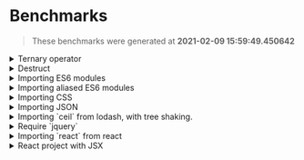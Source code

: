 # Benchmarks
> These benchmarks were generated at **2021-02-09 15:59:49.450642**





<details>
  <summary>Ternary operator</summary>

## What's being executed
> Code executed:
```tsx
function getNumber(x)
{
  switch (x) {
    case "hello": return 1; break;
    case "world": return 2; break;
    default: return 0; break;
  }
}


const y = 4;

const x = y > 3 ? y : z;

const g = x > 0 ? { name: "john" } : { name: "sarah" };

```
![graphs/VGVybmFyeSBvcGVyYXRvcg==.png](graphs/VGVybmFyeSBvcGVyYXRvcg==.png)


  
<details>
  <summary>FJB - time: 0:00:00.002813, output size: 409 bytes</summary>

#### Output size
> The size of the output is:
```
409 bytes
```
#### Time
> The command:
```
/home/ianertson/workspace/fjb/fjb.out /home/ianertson/workspace/fjb/tests/src/test_projects/ternary/index.js  > ./dist.js
````
> finished in:
```
0:00:00.002813
```
</details>


  
<details>
  <summary>esbuild - time: 0:00:00.003511, output size: 151 bytes</summary>

#### Output size
> The size of the output is:
```
151 bytes
```
#### Time
> The command:
```
/home/ianertson/workspace/fjb/benchmark/node_modules/.bin/esbuild /home/ianertson/workspace/fjb/tests/src/test_projects/ternary/index.js  --bundle --outfile=./dist.js
````
> finished in:
```
0:00:00.003511
```
</details>


  
<details>
  <summary>parcel - time: 0:00:00.549635, output size: 1265 bytes</summary>

#### Output size
> The size of the output is:
```
1265 bytes
```
#### Time
> The command:
```
/home/ianertson/workspace/fjb/benchmark/node_modules/.bin/parcel build /home/ianertson/workspace/fjb/tests/src/test_projects/ternary/index.js 
````
> finished in:
```
0:00:00.549635
```
</details>


  
<details>
  <summary>poi - time: 0:00:01.525443, output size: 4670 bytes</summary>

#### Output size
> The size of the output is:
```
4670 bytes
```
#### Time
> The command:
```
/home/ianertson/workspace/fjb/benchmark/node_modules/.bin/poi /home/ianertson/workspace/fjb/tests/src/test_projects/ternary/index.js 
````
> finished in:
```
0:00:01.525443
```
</details>



#### Executed on
```
Architecture:                    x86_64
CPU op-mode(s):                  32-bit, 64-bit
Byte Order:                      Little Endian
Address sizes:                   39 bits physical, 48 bits virtual
CPU(s):                          16
On-line CPU(s) list:             0-15
Thread(s) per core:              2
Core(s) per socket:              8
Socket(s):                       1
NUMA node(s):                    1
Vendor ID:                       GenuineIntel
CPU family:                      6
Model:                           158
Model name:                      Intel(R) Core(TM) i9-9980HK CPU @ 2.40GHz
Stepping:                        13
CPU MHz:                         900.006
CPU max MHz:                     5000.0000
CPU min MHz:                     800.0000
BogoMIPS:                        4800.00
Virtualization:                  VT-x
L1d cache:                       256 KiB
L1i cache:                       256 KiB
L2 cache:                        2 MiB
L3 cache:                        16 MiB
NUMA node0 CPU(s):               0-15
Vulnerability Itlb multihit:     KVM: Mitigation: VMX disabled
Vulnerability L1tf:              Not affected
Vulnerability Mds:               Not affected
Vulnerability Meltdown:          Not affected
Vulnerability Spec store bypass: Mitigation; Speculative Store Bypass disabled via prctl and seccomp
Vulnerability Spectre v1:        Mitigation; usercopy/swapgs barriers and __user pointer sanitization
Vulnerability Spectre v2:        Mitigation; Enhanced IBRS, IBPB conditional, RSB filling
Vulnerability Srbds:             Mitigation; TSX disabled
Vulnerability Tsx async abort:   Mitigation; TSX disabled
Flags:                           fpu vme de pse tsc msr pae mce cx8 apic sep mtrr pge mca cmov pat pse36 clflush dts acpi mmx fxsr sse sse2 ss ht tm pbe syscall nx pdpe1gb rdtscp lm constant_tsc art arch_perfmon pebs bts rep_good nopl xtopology nonstop_tsc cpuid aperfmperf pni pclmulqdq dtes64 monitor ds_cpl vmx est tm2 ssse3 sdbg fma cx16 xtpr pdcm pcid sse4_1 sse4_2 x2apic movbe popcnt tsc_deadline_timer aes xsave avx f16c rdrand lahf_lm abm 3dnowprefetch cpuid_fault epb invpcid_single ssbd ibrs ibpb stibp ibrs_enhanced tpr_shadow vnmi flexpriority ept vpid ept_ad fsgsbase tsc_adjust bmi1 avx2 smep bmi2 erms invpcid mpx rdseed adx smap clflushopt intel_pt xsaveopt xsavec xgetbv1 xsaves dtherm ida arat pln pts hwp hwp_notify hwp_act_window hwp_epp md_clear flush_l1d arch_capabilities

```
</details>

<details>
  <summary>Destruct</summary>

## What's being executed
> Code executed:
```tsx
function xyz({
  firstname = "john",
  lastname
}) {
  console.log(firstname, lastname);
}

xyz("john", "doe");

```
![graphs/RGVzdHJ1Y3Q=.png](graphs/RGVzdHJ1Y3Q=.png)


  
<details>
  <summary>FJB - time: 0:00:00.009815, output size: 315 bytes</summary>

#### Output size
> The size of the output is:
```
315 bytes
```
#### Time
> The command:
```
/home/ianertson/workspace/fjb/fjb.out /home/ianertson/workspace/fjb/tests/src/test_projects/destruct/index.js  > ./dist.js
````
> finished in:
```
0:00:00.009815
```
</details>


  
<details>
  <summary>esbuild - time: 0:00:00.016201, output size: 187 bytes</summary>

#### Output size
> The size of the output is:
```
187 bytes
```
#### Time
> The command:
```
/home/ianertson/workspace/fjb/benchmark/node_modules/.bin/esbuild /home/ianertson/workspace/fjb/tests/src/test_projects/destruct/index.js  --bundle --outfile=./dist.js
````
> finished in:
```
0:00:00.016201
```
</details>


  
<details>
  <summary>parcel - time: 0:00:00.559316, output size: 1228 bytes</summary>

#### Output size
> The size of the output is:
```
1228 bytes
```
#### Time
> The command:
```
/home/ianertson/workspace/fjb/benchmark/node_modules/.bin/parcel build /home/ianertson/workspace/fjb/tests/src/test_projects/destruct/index.js 
````
> finished in:
```
0:00:00.559316
```
</details>


  
<details>
  <summary>poi - time: 0:00:01.527095, output size: 4625 bytes</summary>

#### Output size
> The size of the output is:
```
4625 bytes
```
#### Time
> The command:
```
/home/ianertson/workspace/fjb/benchmark/node_modules/.bin/poi /home/ianertson/workspace/fjb/tests/src/test_projects/destruct/index.js 
````
> finished in:
```
0:00:01.527095
```
</details>



#### Executed on
```
Architecture:                    x86_64
CPU op-mode(s):                  32-bit, 64-bit
Byte Order:                      Little Endian
Address sizes:                   39 bits physical, 48 bits virtual
CPU(s):                          16
On-line CPU(s) list:             0-15
Thread(s) per core:              2
Core(s) per socket:              8
Socket(s):                       1
NUMA node(s):                    1
Vendor ID:                       GenuineIntel
CPU family:                      6
Model:                           158
Model name:                      Intel(R) Core(TM) i9-9980HK CPU @ 2.40GHz
Stepping:                        13
CPU MHz:                         900.006
CPU max MHz:                     5000.0000
CPU min MHz:                     800.0000
BogoMIPS:                        4800.00
Virtualization:                  VT-x
L1d cache:                       256 KiB
L1i cache:                       256 KiB
L2 cache:                        2 MiB
L3 cache:                        16 MiB
NUMA node0 CPU(s):               0-15
Vulnerability Itlb multihit:     KVM: Mitigation: VMX disabled
Vulnerability L1tf:              Not affected
Vulnerability Mds:               Not affected
Vulnerability Meltdown:          Not affected
Vulnerability Spec store bypass: Mitigation; Speculative Store Bypass disabled via prctl and seccomp
Vulnerability Spectre v1:        Mitigation; usercopy/swapgs barriers and __user pointer sanitization
Vulnerability Spectre v2:        Mitigation; Enhanced IBRS, IBPB conditional, RSB filling
Vulnerability Srbds:             Mitigation; TSX disabled
Vulnerability Tsx async abort:   Mitigation; TSX disabled
Flags:                           fpu vme de pse tsc msr pae mce cx8 apic sep mtrr pge mca cmov pat pse36 clflush dts acpi mmx fxsr sse sse2 ss ht tm pbe syscall nx pdpe1gb rdtscp lm constant_tsc art arch_perfmon pebs bts rep_good nopl xtopology nonstop_tsc cpuid aperfmperf pni pclmulqdq dtes64 monitor ds_cpl vmx est tm2 ssse3 sdbg fma cx16 xtpr pdcm pcid sse4_1 sse4_2 x2apic movbe popcnt tsc_deadline_timer aes xsave avx f16c rdrand lahf_lm abm 3dnowprefetch cpuid_fault epb invpcid_single ssbd ibrs ibpb stibp ibrs_enhanced tpr_shadow vnmi flexpriority ept vpid ept_ad fsgsbase tsc_adjust bmi1 avx2 smep bmi2 erms invpcid mpx rdseed adx smap clflushopt intel_pt xsaveopt xsavec xgetbv1 xsaves dtherm ida arat pln pts hwp hwp_notify hwp_act_window hwp_epp md_clear flush_l1d arch_capabilities

```
</details>

<details>
  <summary>Importing ES6 modules</summary>

## What's being executed
> Code executed:
```tsx
import { subtract } from './helpers/math';


const x = 10;
const y = 5;
const r = subtract(x, y);
console.log(r);

```
![graphs/SW1wb3J0aW5nIEVTNiBtb2R1bGVz.png](graphs/SW1wb3J0aW5nIEVTNiBtb2R1bGVz.png)


  
<details>
  <summary>FJB - time: 0:00:00.010715, output size: 489 bytes</summary>

#### Output size
> The size of the output is:
```
489 bytes
```
#### Time
> The command:
```
/home/ianertson/workspace/fjb/fjb.out /home/ianertson/workspace/fjb/tests/src/test_projects/es6/index.js  > ./dist.js
````
> finished in:
```
0:00:00.010715
```
</details>


  
<details>
  <summary>esbuild - time: 0:00:00.015814, output size: 232 bytes</summary>

#### Output size
> The size of the output is:
```
232 bytes
```
#### Time
> The command:
```
/home/ianertson/workspace/fjb/benchmark/node_modules/.bin/esbuild /home/ianertson/workspace/fjb/tests/src/test_projects/es6/index.js  --bundle --outfile=./dist.js
````
> finished in:
```
0:00:00.015814
```
</details>


  
<details>
  <summary>parcel - time: 0:00:00.568985, output size: 1488 bytes</summary>

#### Output size
> The size of the output is:
```
1488 bytes
```
#### Time
> The command:
```
/home/ianertson/workspace/fjb/benchmark/node_modules/.bin/parcel build /home/ianertson/workspace/fjb/tests/src/test_projects/es6/index.js 
````
> finished in:
```
0:00:00.568985
```
</details>


  
<details>
  <summary>poi - time: 0:00:01.547765, output size: 5601 bytes</summary>

#### Output size
> The size of the output is:
```
5601 bytes
```
#### Time
> The command:
```
/home/ianertson/workspace/fjb/benchmark/node_modules/.bin/poi /home/ianertson/workspace/fjb/tests/src/test_projects/es6/index.js 
````
> finished in:
```
0:00:01.547765
```
</details>



#### Executed on
```
Architecture:                    x86_64
CPU op-mode(s):                  32-bit, 64-bit
Byte Order:                      Little Endian
Address sizes:                   39 bits physical, 48 bits virtual
CPU(s):                          16
On-line CPU(s) list:             0-15
Thread(s) per core:              2
Core(s) per socket:              8
Socket(s):                       1
NUMA node(s):                    1
Vendor ID:                       GenuineIntel
CPU family:                      6
Model:                           158
Model name:                      Intel(R) Core(TM) i9-9980HK CPU @ 2.40GHz
Stepping:                        13
CPU MHz:                         1300.054
CPU max MHz:                     5000.0000
CPU min MHz:                     800.0000
BogoMIPS:                        4800.00
Virtualization:                  VT-x
L1d cache:                       256 KiB
L1i cache:                       256 KiB
L2 cache:                        2 MiB
L3 cache:                        16 MiB
NUMA node0 CPU(s):               0-15
Vulnerability Itlb multihit:     KVM: Mitigation: VMX disabled
Vulnerability L1tf:              Not affected
Vulnerability Mds:               Not affected
Vulnerability Meltdown:          Not affected
Vulnerability Spec store bypass: Mitigation; Speculative Store Bypass disabled via prctl and seccomp
Vulnerability Spectre v1:        Mitigation; usercopy/swapgs barriers and __user pointer sanitization
Vulnerability Spectre v2:        Mitigation; Enhanced IBRS, IBPB conditional, RSB filling
Vulnerability Srbds:             Mitigation; TSX disabled
Vulnerability Tsx async abort:   Mitigation; TSX disabled
Flags:                           fpu vme de pse tsc msr pae mce cx8 apic sep mtrr pge mca cmov pat pse36 clflush dts acpi mmx fxsr sse sse2 ss ht tm pbe syscall nx pdpe1gb rdtscp lm constant_tsc art arch_perfmon pebs bts rep_good nopl xtopology nonstop_tsc cpuid aperfmperf pni pclmulqdq dtes64 monitor ds_cpl vmx est tm2 ssse3 sdbg fma cx16 xtpr pdcm pcid sse4_1 sse4_2 x2apic movbe popcnt tsc_deadline_timer aes xsave avx f16c rdrand lahf_lm abm 3dnowprefetch cpuid_fault epb invpcid_single ssbd ibrs ibpb stibp ibrs_enhanced tpr_shadow vnmi flexpriority ept vpid ept_ad fsgsbase tsc_adjust bmi1 avx2 smep bmi2 erms invpcid mpx rdseed adx smap clflushopt intel_pt xsaveopt xsavec xgetbv1 xsaves dtherm ida arat pln pts hwp hwp_notify hwp_act_window hwp_epp md_clear flush_l1d arch_capabilities

```
</details>

<details>
  <summary>Importing aliased ES6 modules</summary>

## What's being executed
> Code executed:
```tsx
import { multiply as mul } from './utils';


const r = mul(5, 5);

console.log(r);

```
![graphs/SW1wb3J0aW5nIGFsaWFzZWQgRVM2IG1vZHVsZXM=.png](graphs/SW1wb3J0aW5nIGFsaWFzZWQgRVM2IG1vZHVsZXM=.png)


  
<details>
  <summary>FJB - time: 0:00:00.009575, output size: 448 bytes</summary>

#### Output size
> The size of the output is:
```
448 bytes
```
#### Time
> The command:
```
/home/ianertson/workspace/fjb/fjb.out /home/ianertson/workspace/fjb/tests/src/test_projects/alias_imports/index.js  > ./dist.js
````
> finished in:
```
0:00:00.009575
```
</details>


  
<details>
  <summary>esbuild - time: 0:00:00.015193, output size: 214 bytes</summary>

#### Output size
> The size of the output is:
```
214 bytes
```
#### Time
> The command:
```
/home/ianertson/workspace/fjb/benchmark/node_modules/.bin/esbuild /home/ianertson/workspace/fjb/tests/src/test_projects/alias_imports/index.js  --bundle --outfile=./dist.js
````
> finished in:
```
0:00:00.015193
```
</details>


  
<details>
  <summary>parcel - time: 0:00:00.538375, output size: 1383 bytes</summary>

#### Output size
> The size of the output is:
```
1383 bytes
```
#### Time
> The command:
```
/home/ianertson/workspace/fjb/benchmark/node_modules/.bin/parcel build /home/ianertson/workspace/fjb/tests/src/test_projects/alias_imports/index.js 
````
> finished in:
```
0:00:00.538375
```
</details>


  
<details>
  <summary>poi - time: 0:00:01.519407, output size: 5354 bytes</summary>

#### Output size
> The size of the output is:
```
5354 bytes
```
#### Time
> The command:
```
/home/ianertson/workspace/fjb/benchmark/node_modules/.bin/poi /home/ianertson/workspace/fjb/tests/src/test_projects/alias_imports/index.js 
````
> finished in:
```
0:00:01.519407
```
</details>



#### Executed on
```
Architecture:                    x86_64
CPU op-mode(s):                  32-bit, 64-bit
Byte Order:                      Little Endian
Address sizes:                   39 bits physical, 48 bits virtual
CPU(s):                          16
On-line CPU(s) list:             0-15
Thread(s) per core:              2
Core(s) per socket:              8
Socket(s):                       1
NUMA node(s):                    1
Vendor ID:                       GenuineIntel
CPU family:                      6
Model:                           158
Model name:                      Intel(R) Core(TM) i9-9980HK CPU @ 2.40GHz
Stepping:                        13
CPU MHz:                         4138.055
CPU max MHz:                     5000.0000
CPU min MHz:                     800.0000
BogoMIPS:                        4800.00
Virtualization:                  VT-x
L1d cache:                       256 KiB
L1i cache:                       256 KiB
L2 cache:                        2 MiB
L3 cache:                        16 MiB
NUMA node0 CPU(s):               0-15
Vulnerability Itlb multihit:     KVM: Mitigation: VMX disabled
Vulnerability L1tf:              Not affected
Vulnerability Mds:               Not affected
Vulnerability Meltdown:          Not affected
Vulnerability Spec store bypass: Mitigation; Speculative Store Bypass disabled via prctl and seccomp
Vulnerability Spectre v1:        Mitigation; usercopy/swapgs barriers and __user pointer sanitization
Vulnerability Spectre v2:        Mitigation; Enhanced IBRS, IBPB conditional, RSB filling
Vulnerability Srbds:             Mitigation; TSX disabled
Vulnerability Tsx async abort:   Mitigation; TSX disabled
Flags:                           fpu vme de pse tsc msr pae mce cx8 apic sep mtrr pge mca cmov pat pse36 clflush dts acpi mmx fxsr sse sse2 ss ht tm pbe syscall nx pdpe1gb rdtscp lm constant_tsc art arch_perfmon pebs bts rep_good nopl xtopology nonstop_tsc cpuid aperfmperf pni pclmulqdq dtes64 monitor ds_cpl vmx est tm2 ssse3 sdbg fma cx16 xtpr pdcm pcid sse4_1 sse4_2 x2apic movbe popcnt tsc_deadline_timer aes xsave avx f16c rdrand lahf_lm abm 3dnowprefetch cpuid_fault epb invpcid_single ssbd ibrs ibpb stibp ibrs_enhanced tpr_shadow vnmi flexpriority ept vpid ept_ad fsgsbase tsc_adjust bmi1 avx2 smep bmi2 erms invpcid mpx rdseed adx smap clflushopt intel_pt xsaveopt xsavec xgetbv1 xsaves dtherm ida arat pln pts hwp hwp_notify hwp_act_window hwp_epp md_clear flush_l1d arch_capabilities

```
</details>

<details>
  <summary>Importing CSS</summary>

## What's being executed
> Code executed:
```tsx
import style from './style.css';


const cssEl = document.createElement('style')
cssEl.innerText = style;
document.head.appendChild(cssEl);

```
![graphs/SW1wb3J0aW5nIENTUw==.png](graphs/SW1wb3J0aW5nIENTUw==.png)


  
<details>
  <summary>FJB - time: 0:00:00.002614, output size: 752 bytes</summary>

#### Output size
> The size of the output is:
```
752 bytes
```
#### Time
> The command:
```
/home/ianertson/workspace/fjb/fjb.out /home/ianertson/workspace/fjb/tests/src/test_projects/css_import/index.js  > ./dist.js
````
> finished in:
```
0:00:00.002614
```
</details>


  
<details>
  <summary>esbuild - time: 0:00:00.003791, output size: 249 bytes</summary>

#### Output size
> The size of the output is:
```
249 bytes
```
#### Time
> The command:
```
/home/ianertson/workspace/fjb/benchmark/node_modules/.bin/esbuild /home/ianertson/workspace/fjb/tests/src/test_projects/css_import/index.js  --bundle --outfile=./dist.js
````
> finished in:
```
0:00:00.003791
```
</details>


  
<details>
  <summary>parcel - time: 0:00:00.552840, output size: 1383 bytes</summary>

#### Output size
> The size of the output is:
```
1383 bytes
```
#### Time
> The command:
```
/home/ianertson/workspace/fjb/benchmark/node_modules/.bin/parcel build /home/ianertson/workspace/fjb/tests/src/test_projects/css_import/index.js 
````
> finished in:
```
0:00:00.552840
```
</details>


  
<details>
  <summary>poi - time: 0:00:01.528008, output size: 18660 bytes</summary>

#### Output size
> The size of the output is:
```
18660 bytes
```
#### Time
> The command:
```
/home/ianertson/workspace/fjb/benchmark/node_modules/.bin/poi /home/ianertson/workspace/fjb/tests/src/test_projects/css_import/index.js 
````
> finished in:
```
0:00:01.528008
```
</details>



#### Executed on
```
Architecture:                    x86_64
CPU op-mode(s):                  32-bit, 64-bit
Byte Order:                      Little Endian
Address sizes:                   39 bits physical, 48 bits virtual
CPU(s):                          16
On-line CPU(s) list:             0-15
Thread(s) per core:              2
Core(s) per socket:              8
Socket(s):                       1
NUMA node(s):                    1
Vendor ID:                       GenuineIntel
CPU family:                      6
Model:                           158
Model name:                      Intel(R) Core(TM) i9-9980HK CPU @ 2.40GHz
Stepping:                        13
CPU MHz:                         1626.162
CPU max MHz:                     5000.0000
CPU min MHz:                     800.0000
BogoMIPS:                        4800.00
Virtualization:                  VT-x
L1d cache:                       256 KiB
L1i cache:                       256 KiB
L2 cache:                        2 MiB
L3 cache:                        16 MiB
NUMA node0 CPU(s):               0-15
Vulnerability Itlb multihit:     KVM: Mitigation: VMX disabled
Vulnerability L1tf:              Not affected
Vulnerability Mds:               Not affected
Vulnerability Meltdown:          Not affected
Vulnerability Spec store bypass: Mitigation; Speculative Store Bypass disabled via prctl and seccomp
Vulnerability Spectre v1:        Mitigation; usercopy/swapgs barriers and __user pointer sanitization
Vulnerability Spectre v2:        Mitigation; Enhanced IBRS, IBPB conditional, RSB filling
Vulnerability Srbds:             Mitigation; TSX disabled
Vulnerability Tsx async abort:   Mitigation; TSX disabled
Flags:                           fpu vme de pse tsc msr pae mce cx8 apic sep mtrr pge mca cmov pat pse36 clflush dts acpi mmx fxsr sse sse2 ss ht tm pbe syscall nx pdpe1gb rdtscp lm constant_tsc art arch_perfmon pebs bts rep_good nopl xtopology nonstop_tsc cpuid aperfmperf pni pclmulqdq dtes64 monitor ds_cpl vmx est tm2 ssse3 sdbg fma cx16 xtpr pdcm pcid sse4_1 sse4_2 x2apic movbe popcnt tsc_deadline_timer aes xsave avx f16c rdrand lahf_lm abm 3dnowprefetch cpuid_fault epb invpcid_single ssbd ibrs ibpb stibp ibrs_enhanced tpr_shadow vnmi flexpriority ept vpid ept_ad fsgsbase tsc_adjust bmi1 avx2 smep bmi2 erms invpcid mpx rdseed adx smap clflushopt intel_pt xsaveopt xsavec xgetbv1 xsaves dtherm ida arat pln pts hwp hwp_notify hwp_act_window hwp_epp md_clear flush_l1d arch_capabilities

```
</details>

<details>
  <summary>Importing JSON</summary>

## What's being executed
> Code executed:
```tsx
import people from './people.json';

console.log(people[0].first_name);

```
![graphs/SW1wb3J0aW5nIEpTT04=.png](graphs/SW1wb3J0aW5nIEpTT04=.png)


  
<details>
  <summary>FJB - time: 0:00:00.008148, output size: 1466 bytes</summary>

#### Output size
> The size of the output is:
```
1466 bytes
```
#### Time
> The command:
```
/home/ianertson/workspace/fjb/fjb.out /home/ianertson/workspace/fjb/tests/src/test_projects/json_import/index.js  > ./dist.js
````
> finished in:
```
0:00:00.008148
```
</details>


  
<details>
  <summary>esbuild - time: 0:00:00.014226, output size: 1003 bytes</summary>

#### Output size
> The size of the output is:
```
1003 bytes
```
#### Time
> The command:
```
/home/ianertson/workspace/fjb/benchmark/node_modules/.bin/esbuild /home/ianertson/workspace/fjb/tests/src/test_projects/json_import/index.js  --bundle --outfile=./dist.js
````
> finished in:
```
0:00:00.014226
```
</details>


  
<details>
  <summary>parcel - time: 0:00:00.574544, output size: 1822 bytes</summary>

#### Output size
> The size of the output is:
```
1822 bytes
```
#### Time
> The command:
```
/home/ianertson/workspace/fjb/benchmark/node_modules/.bin/parcel build /home/ianertson/workspace/fjb/tests/src/test_projects/json_import/index.js 
````
> finished in:
```
0:00:00.574544
```
</details>


  
<details>
  <summary>poi - time: 0:00:01.529135, output size: 5936 bytes</summary>

#### Output size
> The size of the output is:
```
5936 bytes
```
#### Time
> The command:
```
/home/ianertson/workspace/fjb/benchmark/node_modules/.bin/poi /home/ianertson/workspace/fjb/tests/src/test_projects/json_import/index.js 
````
> finished in:
```
0:00:01.529135
```
</details>



#### Executed on
```
Architecture:                    x86_64
CPU op-mode(s):                  32-bit, 64-bit
Byte Order:                      Little Endian
Address sizes:                   39 bits physical, 48 bits virtual
CPU(s):                          16
On-line CPU(s) list:             0-15
Thread(s) per core:              2
Core(s) per socket:              8
Socket(s):                       1
NUMA node(s):                    1
Vendor ID:                       GenuineIntel
CPU family:                      6
Model:                           158
Model name:                      Intel(R) Core(TM) i9-9980HK CPU @ 2.40GHz
Stepping:                        13
CPU MHz:                         900.089
CPU max MHz:                     5000.0000
CPU min MHz:                     800.0000
BogoMIPS:                        4800.00
Virtualization:                  VT-x
L1d cache:                       256 KiB
L1i cache:                       256 KiB
L2 cache:                        2 MiB
L3 cache:                        16 MiB
NUMA node0 CPU(s):               0-15
Vulnerability Itlb multihit:     KVM: Mitigation: VMX disabled
Vulnerability L1tf:              Not affected
Vulnerability Mds:               Not affected
Vulnerability Meltdown:          Not affected
Vulnerability Spec store bypass: Mitigation; Speculative Store Bypass disabled via prctl and seccomp
Vulnerability Spectre v1:        Mitigation; usercopy/swapgs barriers and __user pointer sanitization
Vulnerability Spectre v2:        Mitigation; Enhanced IBRS, IBPB conditional, RSB filling
Vulnerability Srbds:             Mitigation; TSX disabled
Vulnerability Tsx async abort:   Mitigation; TSX disabled
Flags:                           fpu vme de pse tsc msr pae mce cx8 apic sep mtrr pge mca cmov pat pse36 clflush dts acpi mmx fxsr sse sse2 ss ht tm pbe syscall nx pdpe1gb rdtscp lm constant_tsc art arch_perfmon pebs bts rep_good nopl xtopology nonstop_tsc cpuid aperfmperf pni pclmulqdq dtes64 monitor ds_cpl vmx est tm2 ssse3 sdbg fma cx16 xtpr pdcm pcid sse4_1 sse4_2 x2apic movbe popcnt tsc_deadline_timer aes xsave avx f16c rdrand lahf_lm abm 3dnowprefetch cpuid_fault epb invpcid_single ssbd ibrs ibpb stibp ibrs_enhanced tpr_shadow vnmi flexpriority ept vpid ept_ad fsgsbase tsc_adjust bmi1 avx2 smep bmi2 erms invpcid mpx rdseed adx smap clflushopt intel_pt xsaveopt xsavec xgetbv1 xsaves dtherm ida arat pln pts hwp hwp_notify hwp_act_window hwp_epp md_clear flush_l1d arch_capabilities

```
</details>

<details>
  <summary>Importing `ceil` from lodash, with tree shaking.</summary>

## What's being executed
> Code executed:
```tsx
import { ceil } from 'lodash';


console.log(ceil(25.443));

```
![graphs/SW1wb3J0aW5nIGBjZWlsYCBmcm9tIGxvZGFzaCwgd2l0aCB0cmVlIHNoYWtpbmcu.png](graphs/SW1wb3J0aW5nIGBjZWlsYCBmcm9tIGxvZGFzaCwgd2l0aCB0cmVlIHNoYWtpbmcu.png)


  
<details>
  <summary>esbuild - time: 0:00:00.019157, output size: 222632 bytes</summary>

#### Output size
> The size of the output is:
```
222632 bytes
```
#### Time
> The command:
```
/home/ianertson/workspace/fjb/benchmark/node_modules/.bin/esbuild /home/ianertson/workspace/fjb/tests/src/test_projects/with_lodash/index.js  --bundle --outfile=./dist.js
````
> finished in:
```
0:00:00.019157
```
</details>


  
<details>
  <summary>FJB - time: 0:00:00.455314, output size: 2223 bytes</summary>

#### Output size
> The size of the output is:
```
2223 bytes
```
#### Time
> The command:
```
/home/ianertson/workspace/fjb/fjb.out /home/ianertson/workspace/fjb/tests/src/test_projects/with_lodash/index.js  > ./dist.js
````
> finished in:
```
0:00:00.455314
```
</details>


  
<details>
  <summary>parcel - time: 0:00:00.580557, output size: 94714 bytes</summary>

#### Output size
> The size of the output is:
```
94714 bytes
```
#### Time
> The command:
```
/home/ianertson/workspace/fjb/benchmark/node_modules/.bin/parcel build /home/ianertson/workspace/fjb/tests/src/test_projects/with_lodash/index.js 
````
> finished in:
```
0:00:00.580557
```
</details>


  
<details>
  <summary>poi - time: 0:00:01.529929, output size: 549705 bytes</summary>

#### Output size
> The size of the output is:
```
549705 bytes
```
#### Time
> The command:
```
/home/ianertson/workspace/fjb/benchmark/node_modules/.bin/poi /home/ianertson/workspace/fjb/tests/src/test_projects/with_lodash/index.js 
````
> finished in:
```
0:00:01.529929
```
</details>



#### Executed on
```
Architecture:                    x86_64
CPU op-mode(s):                  32-bit, 64-bit
Byte Order:                      Little Endian
Address sizes:                   39 bits physical, 48 bits virtual
CPU(s):                          16
On-line CPU(s) list:             0-15
Thread(s) per core:              2
Core(s) per socket:              8
Socket(s):                       1
NUMA node(s):                    1
Vendor ID:                       GenuineIntel
CPU family:                      6
Model:                           158
Model name:                      Intel(R) Core(TM) i9-9980HK CPU @ 2.40GHz
Stepping:                        13
CPU MHz:                         900.115
CPU max MHz:                     5000.0000
CPU min MHz:                     800.0000
BogoMIPS:                        4800.00
Virtualization:                  VT-x
L1d cache:                       256 KiB
L1i cache:                       256 KiB
L2 cache:                        2 MiB
L3 cache:                        16 MiB
NUMA node0 CPU(s):               0-15
Vulnerability Itlb multihit:     KVM: Mitigation: VMX disabled
Vulnerability L1tf:              Not affected
Vulnerability Mds:               Not affected
Vulnerability Meltdown:          Not affected
Vulnerability Spec store bypass: Mitigation; Speculative Store Bypass disabled via prctl and seccomp
Vulnerability Spectre v1:        Mitigation; usercopy/swapgs barriers and __user pointer sanitization
Vulnerability Spectre v2:        Mitigation; Enhanced IBRS, IBPB conditional, RSB filling
Vulnerability Srbds:             Mitigation; TSX disabled
Vulnerability Tsx async abort:   Mitigation; TSX disabled
Flags:                           fpu vme de pse tsc msr pae mce cx8 apic sep mtrr pge mca cmov pat pse36 clflush dts acpi mmx fxsr sse sse2 ss ht tm pbe syscall nx pdpe1gb rdtscp lm constant_tsc art arch_perfmon pebs bts rep_good nopl xtopology nonstop_tsc cpuid aperfmperf pni pclmulqdq dtes64 monitor ds_cpl vmx est tm2 ssse3 sdbg fma cx16 xtpr pdcm pcid sse4_1 sse4_2 x2apic movbe popcnt tsc_deadline_timer aes xsave avx f16c rdrand lahf_lm abm 3dnowprefetch cpuid_fault epb invpcid_single ssbd ibrs ibpb stibp ibrs_enhanced tpr_shadow vnmi flexpriority ept vpid ept_ad fsgsbase tsc_adjust bmi1 avx2 smep bmi2 erms invpcid mpx rdseed adx smap clflushopt intel_pt xsaveopt xsavec xgetbv1 xsaves dtherm ida arat pln pts hwp hwp_notify hwp_act_window hwp_epp md_clear flush_l1d arch_capabilities

```
</details>

<details>
  <summary>Require `jquery`</summary>

## What's being executed
> Code executed:
```tsx
const $ = require('./jquery');

console.log($);

```
![graphs/UmVxdWlyZSBganF1ZXJ5YA==.png](graphs/UmVxdWlyZSBganF1ZXJ5YA==.png)


  
<details>
  <summary>esbuild - time: 0:00:00.015307, output size: 149812 bytes</summary>

#### Output size
> The size of the output is:
```
149812 bytes
```
#### Time
> The command:
```
/home/ianertson/workspace/fjb/benchmark/node_modules/.bin/esbuild /home/ianertson/workspace/fjb/tests/src/test_projects/with_jquery/index.js  --bundle --outfile=./dist.js
````
> finished in:
```
0:00:00.015307
```
</details>


  
<details>
  <summary>FJB - time: 0:00:00.263787, output size: 99964 bytes</summary>

#### Output size
> The size of the output is:
```
99964 bytes
```
#### Time
> The command:
```
/home/ianertson/workspace/fjb/fjb.out /home/ianertson/workspace/fjb/tests/src/test_projects/with_jquery/index.js  > ./dist.js
````
> finished in:
```
0:00:00.263787
```
</details>


  
<details>
  <summary>parcel - time: 0:00:00.555872, output size: 90592 bytes</summary>

#### Output size
> The size of the output is:
```
90592 bytes
```
#### Time
> The command:
```
/home/ianertson/workspace/fjb/benchmark/node_modules/.bin/parcel build /home/ianertson/workspace/fjb/tests/src/test_projects/with_jquery/index.js 
````
> finished in:
```
0:00:00.555872
```
</details>


  
<details>
  <summary>poi - time: 0:00:01.539651, output size: 143057 bytes</summary>

#### Output size
> The size of the output is:
```
143057 bytes
```
#### Time
> The command:
```
/home/ianertson/workspace/fjb/benchmark/node_modules/.bin/poi /home/ianertson/workspace/fjb/tests/src/test_projects/with_jquery/index.js 
````
> finished in:
```
0:00:01.539651
```
</details>



#### Executed on
```
Architecture:                    x86_64
CPU op-mode(s):                  32-bit, 64-bit
Byte Order:                      Little Endian
Address sizes:                   39 bits physical, 48 bits virtual
CPU(s):                          16
On-line CPU(s) list:             0-15
Thread(s) per core:              2
Core(s) per socket:              8
Socket(s):                       1
NUMA node(s):                    1
Vendor ID:                       GenuineIntel
CPU family:                      6
Model:                           158
Model name:                      Intel(R) Core(TM) i9-9980HK CPU @ 2.40GHz
Stepping:                        13
CPU MHz:                         899.999
CPU max MHz:                     5000.0000
CPU min MHz:                     800.0000
BogoMIPS:                        4800.00
Virtualization:                  VT-x
L1d cache:                       256 KiB
L1i cache:                       256 KiB
L2 cache:                        2 MiB
L3 cache:                        16 MiB
NUMA node0 CPU(s):               0-15
Vulnerability Itlb multihit:     KVM: Mitigation: VMX disabled
Vulnerability L1tf:              Not affected
Vulnerability Mds:               Not affected
Vulnerability Meltdown:          Not affected
Vulnerability Spec store bypass: Mitigation; Speculative Store Bypass disabled via prctl and seccomp
Vulnerability Spectre v1:        Mitigation; usercopy/swapgs barriers and __user pointer sanitization
Vulnerability Spectre v2:        Mitigation; Enhanced IBRS, IBPB conditional, RSB filling
Vulnerability Srbds:             Mitigation; TSX disabled
Vulnerability Tsx async abort:   Mitigation; TSX disabled
Flags:                           fpu vme de pse tsc msr pae mce cx8 apic sep mtrr pge mca cmov pat pse36 clflush dts acpi mmx fxsr sse sse2 ss ht tm pbe syscall nx pdpe1gb rdtscp lm constant_tsc art arch_perfmon pebs bts rep_good nopl xtopology nonstop_tsc cpuid aperfmperf pni pclmulqdq dtes64 monitor ds_cpl vmx est tm2 ssse3 sdbg fma cx16 xtpr pdcm pcid sse4_1 sse4_2 x2apic movbe popcnt tsc_deadline_timer aes xsave avx f16c rdrand lahf_lm abm 3dnowprefetch cpuid_fault epb invpcid_single ssbd ibrs ibpb stibp ibrs_enhanced tpr_shadow vnmi flexpriority ept vpid ept_ad fsgsbase tsc_adjust bmi1 avx2 smep bmi2 erms invpcid mpx rdseed adx smap clflushopt intel_pt xsaveopt xsavec xgetbv1 xsaves dtherm ida arat pln pts hwp hwp_notify hwp_act_window hwp_epp md_clear flush_l1d arch_capabilities

```
</details>

<details>
  <summary>Importing `react` from react</summary>

## What's being executed
> Code executed:
```tsx
import React from 'react';

```
![graphs/SW1wb3J0aW5nIGByZWFjdGAgZnJvbSByZWFjdA==.png](graphs/SW1wb3J0aW5nIGByZWFjdGAgZnJvbSByZWFjdA==.png)


  
<details>
  <summary>esbuild - time: 0:00:00.007718, output size: 76776 bytes</summary>

#### Output size
> The size of the output is:
```
76776 bytes
```
#### Time
> The command:
```
/home/ianertson/workspace/fjb/benchmark/node_modules/.bin/esbuild /home/ianertson/workspace/fjb/tests/src/test_projects/react_import/index.jsx  --bundle --outfile=./dist.js
````
> finished in:
```
0:00:00.007718
```
</details>


  
<details>
  <summary>FJB - time: 0:00:00.063038, output size: 42991 bytes</summary>

#### Output size
> The size of the output is:
```
42991 bytes
```
#### Time
> The command:
```
/home/ianertson/workspace/fjb/fjb.out /home/ianertson/workspace/fjb/tests/src/test_projects/react_import/index.jsx  > ./dist.js
````
> finished in:
```
0:00:00.063038
```
</details>


  
<details>
  <summary>parcel - time: 0:00:00.532262, output size: 8574 bytes</summary>

#### Output size
> The size of the output is:
```
8574 bytes
```
#### Time
> The command:
```
/home/ianertson/workspace/fjb/benchmark/node_modules/.bin/parcel build /home/ianertson/workspace/fjb/tests/src/test_projects/react_import/index.jsx 
````
> finished in:
```
0:00:00.532262
```
</details>


  
<details>
  <summary>poi - time: 0:00:01.534328, output size: 80699 bytes</summary>

#### Output size
> The size of the output is:
```
80699 bytes
```
#### Time
> The command:
```
/home/ianertson/workspace/fjb/benchmark/node_modules/.bin/poi /home/ianertson/workspace/fjb/tests/src/test_projects/react_import/index.jsx 
````
> finished in:
```
0:00:01.534328
```
</details>



#### Executed on
```
Architecture:                    x86_64
CPU op-mode(s):                  32-bit, 64-bit
Byte Order:                      Little Endian
Address sizes:                   39 bits physical, 48 bits virtual
CPU(s):                          16
On-line CPU(s) list:             0-15
Thread(s) per core:              2
Core(s) per socket:              8
Socket(s):                       1
NUMA node(s):                    1
Vendor ID:                       GenuineIntel
CPU family:                      6
Model:                           158
Model name:                      Intel(R) Core(TM) i9-9980HK CPU @ 2.40GHz
Stepping:                        13
CPU MHz:                         1000.081
CPU max MHz:                     5000.0000
CPU min MHz:                     800.0000
BogoMIPS:                        4800.00
Virtualization:                  VT-x
L1d cache:                       256 KiB
L1i cache:                       256 KiB
L2 cache:                        2 MiB
L3 cache:                        16 MiB
NUMA node0 CPU(s):               0-15
Vulnerability Itlb multihit:     KVM: Mitigation: VMX disabled
Vulnerability L1tf:              Not affected
Vulnerability Mds:               Not affected
Vulnerability Meltdown:          Not affected
Vulnerability Spec store bypass: Mitigation; Speculative Store Bypass disabled via prctl and seccomp
Vulnerability Spectre v1:        Mitigation; usercopy/swapgs barriers and __user pointer sanitization
Vulnerability Spectre v2:        Mitigation; Enhanced IBRS, IBPB conditional, RSB filling
Vulnerability Srbds:             Mitigation; TSX disabled
Vulnerability Tsx async abort:   Mitigation; TSX disabled
Flags:                           fpu vme de pse tsc msr pae mce cx8 apic sep mtrr pge mca cmov pat pse36 clflush dts acpi mmx fxsr sse sse2 ss ht tm pbe syscall nx pdpe1gb rdtscp lm constant_tsc art arch_perfmon pebs bts rep_good nopl xtopology nonstop_tsc cpuid aperfmperf pni pclmulqdq dtes64 monitor ds_cpl vmx est tm2 ssse3 sdbg fma cx16 xtpr pdcm pcid sse4_1 sse4_2 x2apic movbe popcnt tsc_deadline_timer aes xsave avx f16c rdrand lahf_lm abm 3dnowprefetch cpuid_fault epb invpcid_single ssbd ibrs ibpb stibp ibrs_enhanced tpr_shadow vnmi flexpriority ept vpid ept_ad fsgsbase tsc_adjust bmi1 avx2 smep bmi2 erms invpcid mpx rdseed adx smap clflushopt intel_pt xsaveopt xsavec xgetbv1 xsaves dtherm ida arat pln pts hwp hwp_notify hwp_act_window hwp_epp md_clear flush_l1d arch_capabilities

```
</details>

<details>
  <summary>React project with JSX</summary>

## What's being executed
> Code executed:
```tsx
import React, { Component } from "react";
import { Card } from "./card";
import style from "./style.css";
import { render } from "react-dom";

// unfortunately, need to manually append style tag right now
const styleTag = document.createElement("style");
styleTag.innerText = style;
document.head.appendChild(styleTag);

const SUBTITLE = "It's so simple!";
const appStyle = {
  width: "100%",
  height: "100%",
  display: "flex",
  justifyContent: "center",
  alignItems: "center",
};

const App = () => {
  return (
    <div style={appStyle}>
      <div>
        <Card text={SUBTITLE} />
      </div>
    </div>
  );
};

render(<App />, document.getElementById("root"));

```
![graphs/UmVhY3QgcHJvamVjdCB3aXRoIEpTWA==.png](graphs/UmVhY3QgcHJvamVjdCB3aXRoIEpTWA==.png)


  
<details>
  <summary>esbuild - time: 0:00:00.041432, output size: 1105110 bytes</summary>

#### Output size
> The size of the output is:
```
1105110 bytes
```
#### Time
> The command:
```
/home/ianertson/workspace/fjb/benchmark/node_modules/.bin/esbuild /home/ianertson/workspace/fjb/tests/src/test_projects/with_react/index.jsx  --bundle --outfile=./dist.js
````
> finished in:
```
0:00:00.041432
```
</details>


  
<details>
  <summary>parcel - time: 0:00:00.645171, output size: 135732 bytes</summary>

#### Output size
> The size of the output is:
```
135732 bytes
```
#### Time
> The command:
```
/home/ianertson/workspace/fjb/benchmark/node_modules/.bin/parcel build /home/ianertson/workspace/fjb/tests/src/test_projects/with_react/index.jsx 
````
> finished in:
```
0:00:00.645171
```
</details>


  
<details>
  <summary>FJB - time: 0:00:01.354567, output size: 591434 bytes</summary>

#### Output size
> The size of the output is:
```
591434 bytes
```
#### Time
> The command:
```
/home/ianertson/workspace/fjb/fjb.out /home/ianertson/workspace/fjb/tests/src/test_projects/with_react/index.jsx  > ./dist.js
````
> finished in:
```
0:00:01.354567
```
</details>


  
<details>
  <summary>poi - time: 0:00:01.537239, output size: 1031602 bytes</summary>

#### Output size
> The size of the output is:
```
1031602 bytes
```
#### Time
> The command:
```
/home/ianertson/workspace/fjb/benchmark/node_modules/.bin/poi /home/ianertson/workspace/fjb/tests/src/test_projects/with_react/index.jsx 
````
> finished in:
```
0:00:01.537239
```
</details>



#### Executed on
```
Architecture:                    x86_64
CPU op-mode(s):                  32-bit, 64-bit
Byte Order:                      Little Endian
Address sizes:                   39 bits physical, 48 bits virtual
CPU(s):                          16
On-line CPU(s) list:             0-15
Thread(s) per core:              2
Core(s) per socket:              8
Socket(s):                       1
NUMA node(s):                    1
Vendor ID:                       GenuineIntel
CPU family:                      6
Model:                           158
Model name:                      Intel(R) Core(TM) i9-9980HK CPU @ 2.40GHz
Stepping:                        13
CPU MHz:                         1299.103
CPU max MHz:                     5000.0000
CPU min MHz:                     800.0000
BogoMIPS:                        4800.00
Virtualization:                  VT-x
L1d cache:                       256 KiB
L1i cache:                       256 KiB
L2 cache:                        2 MiB
L3 cache:                        16 MiB
NUMA node0 CPU(s):               0-15
Vulnerability Itlb multihit:     KVM: Mitigation: VMX disabled
Vulnerability L1tf:              Not affected
Vulnerability Mds:               Not affected
Vulnerability Meltdown:          Not affected
Vulnerability Spec store bypass: Mitigation; Speculative Store Bypass disabled via prctl and seccomp
Vulnerability Spectre v1:        Mitigation; usercopy/swapgs barriers and __user pointer sanitization
Vulnerability Spectre v2:        Mitigation; Enhanced IBRS, IBPB conditional, RSB filling
Vulnerability Srbds:             Mitigation; TSX disabled
Vulnerability Tsx async abort:   Mitigation; TSX disabled
Flags:                           fpu vme de pse tsc msr pae mce cx8 apic sep mtrr pge mca cmov pat pse36 clflush dts acpi mmx fxsr sse sse2 ss ht tm pbe syscall nx pdpe1gb rdtscp lm constant_tsc art arch_perfmon pebs bts rep_good nopl xtopology nonstop_tsc cpuid aperfmperf pni pclmulqdq dtes64 monitor ds_cpl vmx est tm2 ssse3 sdbg fma cx16 xtpr pdcm pcid sse4_1 sse4_2 x2apic movbe popcnt tsc_deadline_timer aes xsave avx f16c rdrand lahf_lm abm 3dnowprefetch cpuid_fault epb invpcid_single ssbd ibrs ibpb stibp ibrs_enhanced tpr_shadow vnmi flexpriority ept vpid ept_ad fsgsbase tsc_adjust bmi1 avx2 smep bmi2 erms invpcid mpx rdseed adx smap clflushopt intel_pt xsaveopt xsavec xgetbv1 xsaves dtherm ida arat pln pts hwp hwp_notify hwp_act_window hwp_epp md_clear flush_l1d arch_capabilities

```
</details>
